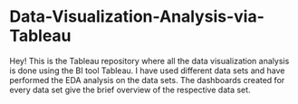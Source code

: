 # Data-Visualization-Analysis-via-Tableau
Hey! This is the Tableau repository where all the data visualization analysis is done using the BI tool Tableau. I have used different data sets and have performed the EDA analysis on the data sets. The dashboards created for every data set give the brief overview of the respective data set.
